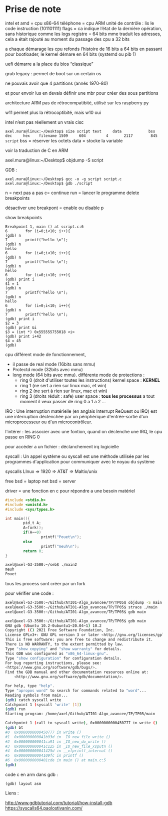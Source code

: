 # Prise de note 

intel et amd = cpu x86-64
téléphone = cpu ARM
unité de contrôle : lis le code instruction (101101111)
flags = ca indique l’état de la dernière opération, sans historique comme les logs
registre = 64 bits
mme traduit les adresses, cela a était rajouté au moment du passage des cpu a 32 bits

a chaque démarage les cpu refonds l’histoire de 16 bits a 64 bits en passant pour bootloader, le kernel démare en 64 bits (systemd ou pib 1)

uefi démarre a la place du bios “classique”

grub legacy : permet de boot sur un certain os

ne pouvais avoir que 4 partitions (annés 1970-80)

et pour envoir lus en devais définir une mbr pour créer des sous partitions 

architecture ARM pas de rétrocompatibité, utilisé sur les raspberry py

w11 permet plus la rétrocoptibité, mais w10 oui

intel n’est pas réellement un vrais cisc

``
axel.mura@linux:~/Desktop$ size script
   text   	data    		bss    		dec    	hex    filename
   1509    	604      	4   	2117    	845    script
``
bss = réserver les octets
data = stocke la  variable 

voir la traduction de C en ARM 

axel.mura@linux:~/Desktop$ objdump -S script

GDB : 
```
axel.mura@linux:~/Desktop$ gcc -o -g script script.c
axel.mura@linux:~/Desktop$ gdb ./script
```
n = next pas a pas
c= continue
run = lancer le programme
delete breakpoints

désactiver une breakpont = enable ou disable p

show breakpoints

```
Breakpoint 1, main () at script.c:6
6   	 for (i=0;i<10; i++){
(gdb) n
7   	 printf("hello \n");
(gdb) n
hello
6   	 for (i=0;i<10; i++){
(gdb) n
7   	 printf("hello \n");
(gdb) n
hello
6   	 for (i=0;i<10; i++){
(gdb) print i
$1 = 1
(gdb) n
7   	 printf("hello \n");
(gdb) n
hello
6   	 for (i=0;i<10; i++){
(gdb) n
7   	 printf("hello \n");
(gdb) print i
$2 = 3
(gdb) print &i
$3 = (int *) 0x555555755018 <i>
(gdb) print i+42
$4 = 45
(gdb)
```

cpu différent mode de fonctionnement, 
- il passe de real mode (16bits sans mmu)
- Protectd mode (32bits avec mmu) 
- long mode (64 bits avec mmu). 
différente mode de protections : 
	- ring 0 (droit d'utiliser toutes les instructions) kernel space : **KERNEL**
	- ring 1 (ne sert a rien sur linux mac, et win)
	- ring 2 (ne sert à rien sur linux, mac et win)
	- ring 3 (droits réduit : safe) user space : **tous les processus**
	a tout moment il veux passer de ring 0 a 1 a 2 ...

IRQ : Une interruption matérielle (en anglais Interrupt ReQuest ou IRQ) est une interruption déclenchée par un périphérique d'entrée-sortie d'un microprocesseur ou d'un microcontrôleur.

l'intérer : les associer avec une fontion, quand on déclenche une IRQ, le cpu passe en RING 0

pour accéder a un fichier : déclanchement irq logicielle 

syscall : Un appel système ou syscall est une méthode utilisée par les programmes d'application pour communiquer avec le noyau du système

syscalls LInux => 1920 => AT&T => Maltix/unix

free bsd = laptop
net bsd = server

driver = une fonction en c pour répondre a une besoin matériel

``` c
#include <stdio.h>
#include <unistd.h>
#include <sys/types.h>

int main(){
        pid_t A;
        A=fork();
        if(A==0)
                printf("Pouet\n");
        else
                printf("meuh\n");
        return 0;
}
```

```bash
axel@axel-G3-3500:~/seb$ ./main2
meuh
Pouet
```
 
 tous les process sont créer par un fork

pour vérifier une code : 
``` bash
axel@axel-G3-3500:~/Github/ATI01-Algo_avancee/TP/TP05$ objdump -S main | less 
axel@axel-G3-3500:~/Github/ATI01-Algo_avancee/TP/TP05$ strace ./main
axel@axel-G3-3500:~/Github/ATI01-Algo_avancee/TP/TP05$ gdb main
```



```bash
axel@axel-G3-3500:~/Github/ATI01-Algo_avancee/TP/TP05$ gdb main
GNU gdb (Ubuntu 10.2-0ubuntu1~20.04~1) 10.2
Copyright (C) 2021 Free Software Foundation, Inc.
License GPLv3+: GNU GPL version 3 or later <http://gnu.org/licenses/gpl.html>
This is free software: you are free to change and redistribute it.
There is NO WARRANTY, to the extent permitted by law.
Type "show copying" and "show warranty" for details.
This GDB was configured as "x86_64-linux-gnu".
Type "show configuration" for configuration details.
For bug reporting instructions, please see:
<https://www.gnu.org/software/gdb/bugs/>.
Find the GDB manual and other documentation resources online at:
    <http://www.gnu.org/software/gdb/documentation/>.

For help, type "help".
Type "apropos word" to search for commands related to "word"...
Reading symbols from main...
(gdb) catch syscall write
Catchpoint 1 (syscall 'write' [1])
(gdb) run
Starting program: /home/axel/Github/ATI01-Algo_avancee/TP/TP05/main 

Catchpoint 1 (call to syscall write), 0x0000000000450777 in write ()
(gdb) bt
#0  0x0000000000450777 in write ()
#1  0x000000000041b93d in _IO_new_file_write ()
#2  0x000000000041ca91 in _IO_new_do_write ()
#3  0x000000000041c125 in _IO_new_file_xsputn ()
#4  0x000000000041425d in __vfprintf_internal ()
#5  0x00000000004109fc in printf ()
#6  0x0000000000401cde in main () at main.c:5
(gdb) 

```
code c en arm dans gdb :
```b
(gdb) layout asm
```



Liens : 

http://www.gdbtutorial.com/tutorial/how-install-gdb
https://syscalls64.paolostivanin.com/







